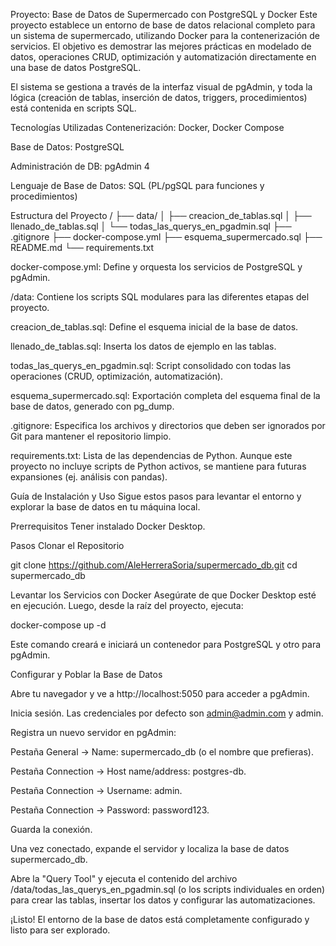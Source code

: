 Proyecto: Base de Datos de Supermercado con PostgreSQL y Docker
Este proyecto establece un entorno de base de datos relacional completo para un sistema de supermercado, utilizando Docker para la contenerización de servicios. El objetivo es demostrar las mejores prácticas en modelado de datos, operaciones CRUD, optimización y automatización directamente en una base de datos PostgreSQL.

El sistema se gestiona a través de la interfaz visual de pgAdmin, y toda la lógica (creación de tablas, inserción de datos, triggers, procedimientos) está contenida en scripts SQL.

Tecnologías Utilizadas
Contenerización: Docker, Docker Compose

Base de Datos: PostgreSQL

Administración de DB: pgAdmin 4

Lenguaje de Base de Datos: SQL (PL/pgSQL para funciones y procedimientos)

Estructura del Proyecto
/
├── data/
│   ├── creacion_de_tablas.sql
│   ├── llenado_de_tablas.sql
│   └── todas_las_querys_en_pgadmin.sql
├── .gitignore
├── docker-compose.yml
├── esquema_supermercado.sql
├── README.md
└── requirements.txt

docker-compose.yml: Define y orquesta los servicios de PostgreSQL y pgAdmin.

/data: Contiene los scripts SQL modulares para las diferentes etapas del proyecto.

creacion_de_tablas.sql: Define el esquema inicial de la base de datos.

llenado_de_tablas.sql: Inserta los datos de ejemplo en las tablas.

todas_las_querys_en_pgadmin.sql: Script consolidado con todas las operaciones (CRUD, optimización, automatización).

esquema_supermercado.sql: Exportación completa del esquema final de la base de datos, generado con pg_dump.

.gitignore: Especifica los archivos y directorios que deben ser ignorados por Git para mantener el repositorio limpio.

requirements.txt: Lista de las dependencias de Python. Aunque este proyecto no incluye scripts de Python activos, se mantiene para futuras expansiones (ej. análisis con pandas).

Guía de Instalación y Uso
Sigue estos pasos para levantar el entorno y explorar la base de datos en tu máquina local.

Prerrequisitos
Tener instalado Docker Desktop.

Pasos
Clonar el Repositorio

git clone https://github.com/AleHerreraSoria/supermercado_db.git
cd supermercado_db

Levantar los Servicios con Docker
Asegúrate de que Docker Desktop esté en ejecución. Luego, desde la raíz del proyecto, ejecuta:

docker-compose up -d

Este comando creará e iniciará un contenedor para PostgreSQL y otro para pgAdmin.

Configurar y Poblar la Base de Datos

Abre tu navegador y ve a http://localhost:5050 para acceder a pgAdmin.

Inicia sesión. Las credenciales por defecto son admin@admin.com y admin.

Registra un nuevo servidor en pgAdmin:

Pestaña General -> Name: supermercado_db (o el nombre que prefieras).

Pestaña Connection -> Host name/address: postgres-db.

Pestaña Connection -> Username: admin.

Pestaña Connection -> Password: password123.

Guarda la conexión.

Una vez conectado, expande el servidor y localiza la base de datos supermercado_db.

Abre la "Query Tool" y ejecuta el contenido del archivo /data/todas_las_querys_en_pgadmin.sql (o los scripts individuales en orden) para crear las tablas, insertar los datos y configurar las automatizaciones.

¡Listo! El entorno de la base de datos está completamente configurado y listo para ser explorado.
